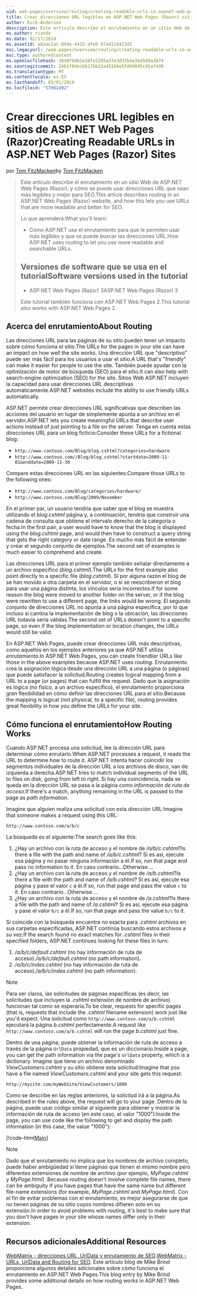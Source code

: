 ```yaml
---
uid: web-pages/overview/routing/creating-readable-urls-in-aspnet-web-pages-sites
title: Crear direcciones URL legibles en ASP.NET Web Pages (Razor) sitios | Microsoft Docs
author: Rick-Anderson
description: Este artículo describe el enrutamiento en un sitio Web de ASP.NET Web Pages (Razor), y cómo se puede usar direcciones URL que sean más legibles y mejor para SEO. Deberá...
ms.author: riande
ms.date: 02/17/2014
ms.assetid: a8aac1ac-89de-4415-afe0-97a41c6423d2
msc.legacyurl: /web-pages/overview/routing/creating-readable-urls-in-aspnet-web-pages-sites
msc.type: authoredcontent
ms.openlocfilehash: 26d8f94b2e38fe5205a37e3d37b4e3bd509a3874
ms.sourcegitcommit: 24b1f6decbb17bb22a45166e5fdb0845c65af498
ms.translationtype: MT
ms.contentlocale: es-ES
ms.lasthandoff: 03/01/2019
ms.locfileid: "57061492"
---
```

<a name="creating-readable-urls-in-aspnet-web-pages-razor-sites"></a><span data-ttu-id="f6570-104">Crear direcciones URL legibles en sitios de ASP.NET Web Pages (Razor)</span><span class="sxs-lookup"><span data-stu-id="f6570-104">Creating Readable URLs in ASP.NET Web Pages (Razor) Sites</span></span>
====================
<span data-ttu-id="f6570-105">por [Tom FitzMacken](https://github.com/tfitzmac)</span><span class="sxs-lookup"><span data-stu-id="f6570-105">by [Tom FitzMacken](https://github.com/tfitzmac)</span></span>

> <span data-ttu-id="f6570-106">Este artículo describe el enrutamiento en un sitio Web de ASP.NET Web Pages (Razor), y cómo se puede usar direcciones URL que sean más legibles y mejor para SEO.</span><span class="sxs-lookup"><span data-stu-id="f6570-106">This article describes routing in an ASP.NET Web Pages (Razor) website, and how this lets you use URLs that are more readable and better for SEO.</span></span>
> 
> <span data-ttu-id="f6570-107">Lo que aprenderá:</span><span class="sxs-lookup"><span data-stu-id="f6570-107">What you'll learn:</span></span>
> 
> - <span data-ttu-id="f6570-108">Cómo ASP.NET usa el enrutamiento para que le permiten usar más legibles y que se puede buscar las direcciones URL.</span><span class="sxs-lookup"><span data-stu-id="f6570-108">How ASP.NET uses routing to let you use more readable and searchable URLs.</span></span>
>   
> 
> ## <a name="software-versions-used-in-the-tutorial"></a><span data-ttu-id="f6570-109">Versiones de software que se usa en el tutorial</span><span class="sxs-lookup"><span data-stu-id="f6570-109">Software versions used in the tutorial</span></span>
> 
> 
> - <span data-ttu-id="f6570-110">ASP.NET Web Pages (Razor) 3</span><span class="sxs-lookup"><span data-stu-id="f6570-110">ASP.NET Web Pages (Razor) 3</span></span>
>   
> 
> <span data-ttu-id="f6570-111">Este tutorial también funciona con ASP.NET Web Pages 2.</span><span class="sxs-lookup"><span data-stu-id="f6570-111">This tutorial also works with ASP.NET Web Pages 2.</span></span>


## <a name="about-routing"></a><span data-ttu-id="f6570-112">Acerca del enrutamiento</span><span class="sxs-lookup"><span data-stu-id="f6570-112">About Routing</span></span>

<span data-ttu-id="f6570-113">Las direcciones URL para las páginas de su sitio pueden tener un impacto sobre cómo funciona el sitio.</span><span class="sxs-lookup"><span data-stu-id="f6570-113">The URLs for the pages in your site can have an impact on how well the site works.</span></span> <span data-ttu-id="f6570-114">Una dirección URL que &quot;descriptivo&quot; puede ser más fácil para los usuarios a usar el sitio.</span><span class="sxs-lookup"><span data-stu-id="f6570-114">A URL that's &quot;friendly&quot; can make it easier for people to use the site.</span></span> <span data-ttu-id="f6570-115">También puede ayudar con la optimización de motor de búsqueda (SEO) para el sitio.</span><span class="sxs-lookup"><span data-stu-id="f6570-115">It can also help with search-engine optimization (SEO) for the site.</span></span> <span data-ttu-id="f6570-116">Sitios Web ASP.NET incluyen la capacidad para usar direcciones URL descriptivas automáticamente.</span><span class="sxs-lookup"><span data-stu-id="f6570-116">ASP.NET websites include the ability to use friendly URLs automatically.</span></span>

<span data-ttu-id="f6570-117">ASP.NET permite crear direcciones URL significativas que describen las acciones del usuario en lugar de simplemente apunta a un archivo en el servidor.</span><span class="sxs-lookup"><span data-stu-id="f6570-117">ASP.NET lets you create meaningful URLs that describe user actions instead of just pointing to a file on the server.</span></span> <span data-ttu-id="f6570-118">Tenga en cuenta estas direcciones URL para un blog ficticio:</span><span class="sxs-lookup"><span data-stu-id="f6570-118">Consider these URLs for a fictional blog:</span></span>

- `http://www.contoso.com/Blog/blog.cshtml?categories=hardware`
- `http://www.contoso.com//Blog/blog.cshtml?startdate=2009-11-01&enddate=2009-11-30`

<span data-ttu-id="f6570-119">Compare estas direcciones URL en las siguientes:</span><span class="sxs-lookup"><span data-stu-id="f6570-119">Compare those URLs to the following ones:</span></span>

- `http://www.contoso.com/Blog/categories/hardware/`
- `http://www.contoso.com/Blog/2009/November`

<span data-ttu-id="f6570-120">En el primer par, un usuario tendría que saber que el blog se muestra utilizando el *blog.cshtml* página y, a continuación, tendría que construir una cadena de consulta que obtiene el intervalo derecho de la categoría o fecha.</span><span class="sxs-lookup"><span data-stu-id="f6570-120">In the first pair, a user would have to know that the blog is displayed using the *blog.cshtml* page, and would then have to construct a query string that gets the right category or date range.</span></span> <span data-ttu-id="f6570-121">Es mucho más fácil de entender y crear el segundo conjunto de ejemplos.</span><span class="sxs-lookup"><span data-stu-id="f6570-121">The second set of examples is much easier to comprehend and create.</span></span>

<span data-ttu-id="f6570-122">Las direcciones URL para el primer ejemplo también señalar directamente a un archivo específico (*blog.cshtml*).</span><span class="sxs-lookup"><span data-stu-id="f6570-122">The URLs for the first example also point directly to a specific file (*blog.cshtml*).</span></span> <span data-ttu-id="f6570-123">Si por alguna razón el blog de se han movido a otra carpeta en el servidor, o si se reescribieron el blog para usar una página distinta, los vínculos sería incorrectos.</span><span class="sxs-lookup"><span data-stu-id="f6570-123">If for some reason the blog were moved to another folder on the server, or if the blog were rewritten to use a different page, the links would be wrong.</span></span> <span data-ttu-id="f6570-124">El segundo conjunto de direcciones URL no apunta a una página específica, por lo que incluso si cambia la implementación de blog o la ubicación, las direcciones URL todavía sería válidas.</span><span class="sxs-lookup"><span data-stu-id="f6570-124">The second set of URLs doesn't point to a specific page, so even if the blog implementation or location changes, the URLs would still be valid.</span></span>

<span data-ttu-id="f6570-125">En ASP.NET Web Pages, puede crear direcciones URL más descriptivas, como aquellos en los ejemplos anteriores ya que ASP.NET utiliza *enrutamiento*.</span><span class="sxs-lookup"><span data-stu-id="f6570-125">In ASP.NET Web Pages, you can create friendlier URLs like those in the above examples because ASP.NET uses *routing*.</span></span> <span data-ttu-id="f6570-126">Enrutamiento crea la asignación lógica desde una dirección URL a una página (o páginas) que puede satisfacer la solicitud.</span><span class="sxs-lookup"><span data-stu-id="f6570-126">Routing creates logical mapping from a URL to a page (or pages) that can fulfill the request.</span></span> <span data-ttu-id="f6570-127">Dado que la asignación es lógica (no físico, a un archivo específico), el enrutamiento proporciona gran flexibilidad en cómo definir las direcciones URL para el sitio.</span><span class="sxs-lookup"><span data-stu-id="f6570-127">Because the mapping is logical (not physical, to a specific file), routing provides great flexibility in how you define the URLs for your site.</span></span>

## <a name="how-routing-works"></a><span data-ttu-id="f6570-128">Cómo funciona el enrutamiento</span><span class="sxs-lookup"><span data-stu-id="f6570-128">How Routing Works</span></span>

<span data-ttu-id="f6570-129">Cuando ASP.NET procesa una solicitud, lee la dirección URL para determinar cómo enrutarlo.</span><span class="sxs-lookup"><span data-stu-id="f6570-129">When ASP.NET processes a request, it reads the URL to determine how to route it.</span></span> <span data-ttu-id="f6570-130">ASP.NET intenta hacer coincidir los segmentos individuales de la dirección URL a los archivos de disco, van de izquierda a derecha.</span><span class="sxs-lookup"><span data-stu-id="f6570-130">ASP.NET tries to match individual segments of the URL to files on disk, going from left to right.</span></span> <span data-ttu-id="f6570-131">Si hay una coincidencia, nada se queda en la dirección URL se pasa a la página como *información de ruta de acceso*.</span><span class="sxs-lookup"><span data-stu-id="f6570-131">If there's a match, anything remaining in the URL is passed to the page as *path information*.</span></span>

<span data-ttu-id="f6570-132">Imagine que alguien realiza una solicitud con esta dirección URL:</span><span class="sxs-lookup"><span data-stu-id="f6570-132">Imagine that someone makes a request using this URL:</span></span>

`http://www.contoso.com/a/b/c`

<span data-ttu-id="f6570-133">La búsqueda es el siguiente:</span><span class="sxs-lookup"><span data-stu-id="f6570-133">The search goes like this:</span></span>

1. <span data-ttu-id="f6570-134">¿Hay un archivo con la ruta de acceso y el nombre de */a/b/c.cshtml*?</span><span class="sxs-lookup"><span data-stu-id="f6570-134">Is there a file with the path and name of */a/b/c.cshtml*?</span></span> <span data-ttu-id="f6570-135">Si es así, ejecute esa página y no pasar ninguna información a él.</span><span class="sxs-lookup"><span data-stu-id="f6570-135">If so, run that page and pass no information to it.</span></span> <span data-ttu-id="f6570-136">En caso contrario...</span><span class="sxs-lookup"><span data-stu-id="f6570-136">Otherwise ...</span></span>
2. <span data-ttu-id="f6570-137">¿Hay un archivo con la ruta de acceso y el nombre de */a/b.cshtml*?</span><span class="sxs-lookup"><span data-stu-id="f6570-137">Is there a file with the path and name of */a/b.cshtml*?</span></span> <span data-ttu-id="f6570-138">Si es así, ejecute esa página y pase el valor `c` a él.</span><span class="sxs-lookup"><span data-stu-id="f6570-138">If so, run that page and pass the value `c` to it.</span></span> <span data-ttu-id="f6570-139">En caso contrario...</span><span class="sxs-lookup"><span data-stu-id="f6570-139">Otherwise …</span></span>
3. <span data-ttu-id="f6570-140">¿Hay un archivo con la ruta de acceso y el nombre de */a.cshtml*?</span><span class="sxs-lookup"><span data-stu-id="f6570-140">Is there a file with the path and name of */a.cshtml*?</span></span> <span data-ttu-id="f6570-141">Si es así, ejecute esa página y pase el valor `b/c` a él.</span><span class="sxs-lookup"><span data-stu-id="f6570-141">If so, run that page and pass the value `b/c` to it.</span></span>

<span data-ttu-id="f6570-142">Si coincide con la búsqueda encuentra no exacta para *.cshtml* archivos en sus carpetas especificadas, ASP.NET continúa buscando estos archivos a su vez:</span><span class="sxs-lookup"><span data-stu-id="f6570-142">If the search found no exact matches for *.cshtml* files in their specified folders, ASP.NET continues looking for these files in turn:</span></span>

1. <span data-ttu-id="f6570-143">*/a/b/c/default.cshtml* (no hay información de ruta de acceso).</span><span class="sxs-lookup"><span data-stu-id="f6570-143">*/a/b/c/default.cshtml* (no path information).</span></span>
2. <span data-ttu-id="f6570-144">*/a/b/c/index.cshtml* (no hay información de ruta de acceso).</span><span class="sxs-lookup"><span data-stu-id="f6570-144">*/a/b/c/index.cshtml* (no path information).</span></span>

> [!NOTE]
> <span data-ttu-id="f6570-145">Para ser claros, las solicitudes de páginas específicas (es decir, las solicitudes que incluyen la *.cshtml* extensión de nombre de archivo) funcionan tal como se esperaría.</span><span class="sxs-lookup"><span data-stu-id="f6570-145">To be clear, requests for specific pages (that is, requests that include the *.cshtml* filename extension) work just like you'd expect.</span></span> <span data-ttu-id="f6570-146">Una solicitud como `http://www.contoso.com/a/b.cshtml` ejecutará la página *b.cshtml* perfectamente.</span><span class="sxs-lookup"><span data-stu-id="f6570-146">A request like `http://www.contoso.com/a/b.cshtml` will run the page *b.cshtml* just fine.</span></span>


<span data-ttu-id="f6570-147">Dentro de una página, puede obtener la información de ruta de acceso a través de la página `UrlData` propiedad, que es un diccionario.</span><span class="sxs-lookup"><span data-stu-id="f6570-147">Inside a page, you can get the path information via the page's `UrlData` property, which is a dictionary.</span></span> <span data-ttu-id="f6570-148">Imagine que tiene un archivo denominado *ViewCustomers.cshtml* y su sitio obtiene esta solicitud:</span><span class="sxs-lookup"><span data-stu-id="f6570-148">Imagine that you have a file named *ViewCustomers.cshtml* and your site gets this request:</span></span>

`http://mysite.com/myWebSite/ViewCustomers/1000`

<span data-ttu-id="f6570-149">Como se describe en las reglas anteriores, la solicitud irá a la página.</span><span class="sxs-lookup"><span data-stu-id="f6570-149">As described in the rules above, the request will go to your page.</span></span> <span data-ttu-id="f6570-150">Dentro de la página, puede usar código similar al siguiente para obtener y mostrar la información de ruta de acceso (en este caso, el valor &quot;1000&quot;):</span><span class="sxs-lookup"><span data-stu-id="f6570-150">Inside the page, you can use code like the following to get and display the path information (in this case, the value &quot;1000&quot;):</span></span>

[!code-html[Main](creating-readable-urls-in-aspnet-web-pages-sites/samples/sample1.html)]

> [!NOTE]
> <span data-ttu-id="f6570-151">Dado que el enrutamiento no implica que los nombres de archivo completo, puede haber ambigüedad si tiene páginas que tienen el mismo nombre pero diferentes extensiones de nombre de archivo (por ejemplo, *MyPage.cshtml* y *MyPage.html*) .</span><span class="sxs-lookup"><span data-stu-id="f6570-151">Because routing doesn't involve complete file names, there can be ambiguity if you have pages that have the same name but different file-name extensions (for example, *MyPage.cshtml* and *MyPage.html*).</span></span> <span data-ttu-id="f6570-152">Con el fin de evitar problemas con el enrutamiento, es mejor asegurarse de que no tienen páginas de su sitio cuyos nombres difieren solo en su extensión.</span><span class="sxs-lookup"><span data-stu-id="f6570-152">In order to avoid problems with routing, it's best to make sure that you don't have pages in your site whose names differ only in their extension.</span></span>


<a id="Additional_Resources"></a>
## <a name="additional-resources"></a><span data-ttu-id="f6570-153">Recursos adicionales</span><span class="sxs-lookup"><span data-stu-id="f6570-153">Additional Resources</span></span>

<span data-ttu-id="f6570-154">[WebMatrix - direcciones URL, UrlData y enrutamiento de SEO](http://www.mikesdotnetting.com/Article/165/WebMatrix-URLs-UrlData-and-Routing-for-SEO).</span><span class="sxs-lookup"><span data-stu-id="f6570-154">[WebMatrix - URLs, UrlData and Routing for SEO](http://www.mikesdotnetting.com/Article/165/WebMatrix-URLs-UrlData-and-Routing-for-SEO).</span></span> <span data-ttu-id="f6570-155">Este artículo blog de Mike Brind proporciona algunos detalles adicionales sobre cómo funciona el enrutamiento en ASP.NET Web Pages.</span><span class="sxs-lookup"><span data-stu-id="f6570-155">This blog entry by Mike Brind provides some additional details on how routing works in ASP.NET Web Pages.</span></span>

